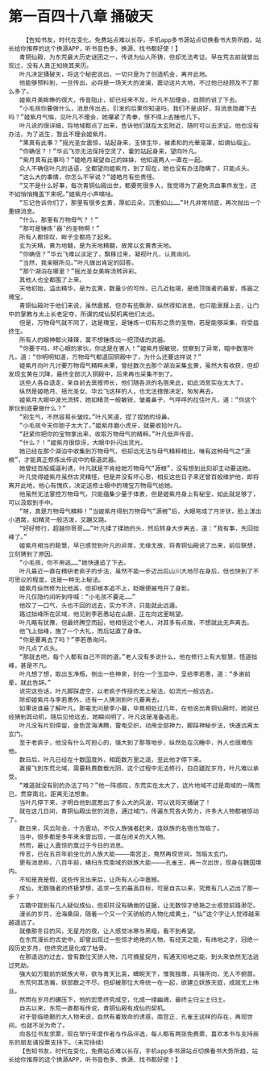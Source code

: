 # 第一百四十八章 捅破天
        【告知书友，时代在变化，免费站点难以长存，手机app多书源站点切换看书大势所趋，站长给你推荐的这个换源APP，听书音色多、换源、找书都好使！】
       青铜仙殿，为东荒最大历史谜团之一，传说为仙人所铸，但却无法考证。早在荒古前就曾出现过，没有人真正知晓其来历。
       叶凡决定捅破天，将这个秘密说出，一切只是为了创造机会，离开此地。
       他能够预料到，一旦传出，必将是一场天大的波澜，震动这片大地，不过他已经顾及不了那么多了。
       姬紫月美眸睁的很大，传音阻止，却已经来不及，叶凡不加理会，自顾的说了下去。
       “小毛孩你要做什么，消息传出去，引发的后果你知道吗，我们不是说好，将消息隐藏下去吗？”姬紫月气恼，见叶凡不理会，她攥紧了秀拳，恨不得上去捶他几下。
       叶凡说的很详细，将地域都点了出来，告诉他们就在太玄附近，随时可以去求证。他也没有办法，为了逃生，暂且不理会姬紫月。
       “果真有此事？”摇光圣女震惊，站起身来，玉体生华，被柔和的光晕笼罩，如谪仙临尘。
       “你确信？！”华云飞亦无法保持空灵了，霍的站起身来，望向叶凡。
       “紫月真有此事吗？”姬皓月凝望自己的妹妹，他知道两人一直在一起。
       众人不确信叶凡的话语，全都望向姬紫月，到了现在，她也没有办法隐瞒了，只能点头。
       “这么大的事情，你怎么不早说？”姬皓月有些责怪。
       “又不是什么好事，每次青铜仙殿出世，都要死很多人，我觉得为了避免流血事件发生，还不如悄悄掩盖下来呢。”姬紫月小声嘀咕。
       “忘记告诉你们了，那里有很多玄黄，厚如云朵，沉重如山……”叶凡非常彻底，再次抛出一个重磅消息。
       “什么，那里有万物母气？！”
       “那可是锤炼‘器’的圣物啊！”
       所有人都惊叹，眸子全都亮了起来。
       玄为天精，黄为地髓，是为天地精髓，故常以玄黄表天地。
       “你确信？”华云飞难以淡定了，飘移过来，凝视叶凡，认真询问。
       “当然，我亲眼所见。”叶凡做出肯定的回答。
       “那个湖泊在哪里？”摇光圣女美眸流转异彩。
       其他人也全都围了上来。
       天地初始，溢出精华，是为玄黄，数量少的可怜，已几近枯竭，是绝顶强者的最爱，炼器之瑰宝。
       青铜仙殿对于他们来说，虽然震撼，但亦有些飘渺，纵然得知消息，也只能禀报上去，让门中的掌教与太上长老定夺，所谓的成仙契机离他们太远。
       但是，万物母气就不同了，这是瑰宝，是锤炼一切有形之质的圣物，若是能够采集，将受益终生。
       所有人的眼神都火辣辣，莫不想锤炼出一把顶级的武器。
       “你要干吗，坏心眼的家伙，你这是在害人！”姬紫月很敏锐，觉察到了异常，暗中数落叶凡，道：“你明明知道，万物母气都退回铜殿中了，为什么还要这样说？”
       姬紫月向叶凡讨要万物母气精粹未果，曾经数次去那个湖泊采集玄黄，虽然大有收获，但却发现玄黄在沉降，最终全部沉入铜殿中，后来再也采集不到了。
       这些人各自退走，亲自前去禀报师长，他们随各派的名宿来此，如此消息实在太大了。
       纵然是姬皓月、摇光圣女、华云飞这样的人，也无法擅做决定，匆匆离去。
       姬紫月大眼中波光流转，她如精灵一般敏锐，皱着鼻子，气呼呼的拉住叶凡，道：“你这个家伙到底要做什么？”
       “别生气，不然容易长皱纹。”叶凡笑道，捏了捏她的琼鼻。
       “小毛孩今天你胆子太大了。”姬紫月磨小虎牙，就要收拾叶凡。
       “赶紧你把你的宝物拿出来，收取万物母气的精粹。”叶凡低声传音。
       “什么？！”姬紫月很惊讶，大眼中扑闪出灵光。
       她已经在那个湖泊中收集到万物母气，但却远无法与母气精粹相比，唯有这种母气之“源根”，才能真正祭炼出传说中的极道武器。
       她曾经百般威逼利诱，叶凡就是不肯给她万物母气“源根”，没有想到此刻却主动要送她。
       叶凡觉得姬紫月虽然古灵精怪，但是并没有坏心思，相反这些日子来还曾百般维护他，即将离开此地，他心有愧疚，决定送修士眼中的瑰宝万物母气给她。
       他虽然无法掌控万物母气，只能蕴集少量于体表，但是姬紫月身上有秘宝，如此就足够了，可以汲取到手中。
       “呀，真是万物母气精粹！”当姬紫月得到万物母气“源根”后，大眼弯成了月牙状，脸上漾出小酒窝，如精灵一般活泼，又蹦又跳。
       “好好修行，超越你哥哥……”叶凡揉了揉她的头，然后转身大步离去，道：“我有事，先回拙峰了。”
       姬紫月相当的聪慧，早已感觉到叶凡的异常，无缘无故，将青铜仙殿说了出来，前后联想，立刻猜到了原因。
       “小毛孩，你不用逃……”她快速追了下去。
       叶凡最近一直在精研老疯子的步法，虽然不能一步迈出后山川大地尽在身后，但也快到了不可思议的程度，这是一种无上秘法。
       姬紫月纵然修为比他高，但却根本追不上，眨眼便被甩开了身影。
       叶凡仅隐约间听到呼喊：“小毛孩不要走……”
       他叹了一口气，头也不回的远去，实力不济，只能就此远遁。
       路过拙峰所在区域，他见到李若愚站在山巅，正在向这里眺望。
       叶凡略有犹豫，但最终腾空而起，他相信这个老人，对其多有点拨，不想就此无声离去。
       他飞上拙峰，施了一个大礼，而后站直了身体。
       “你是要离去了吗？”李若愚询问。
       叶凡点了点头。
       “那就去吧，每个人都有自己不同的道。”老人没有多说什么，他在修行上有大智慧，悟道拙峰，甚是不凡。
       叶凡想了想，取出玉净瓶，倒出一些神泉，封在一个玉皿中，呈给李若愚，道：“多谢前辈，就此告辞。”
       说完这些话，叶凡脚踩虚空，以老疯子传授的无上秘法，如流光一般远去。
       除却姬紫月与李若愚外，还有一人猜测到叶凡要离去。
       如果说谁最了解叶凡，那毫无问是李小曼，毕竟相处过几年，在他说出青铜仙殿时，她就已经猜到其动机，随后见他远去，她瞬间明了，叶凡这是准备逃走。
       叶凡没有片刻停留，金色苦海沸腾，雷电交织，动用全部神力，脚踩神秘步法，快速远离太玄门。
       至于老疯子，他没有什么可担心的，强大到了那等地步，纵然处在沉睡中，外人也很难伤他。
       数日后，叶凡已经在十数国度外，相距数万里之遥，至此他才停下来。
       直接飞到东荒北域，需要耗费数载光阴，这个过程中无法修行，白白蹉跎岁月，叶凡难以承受。
       “难道就没有别的办法了吗？”他一阵感叹，东荒实在太大了，这片地域不过是南域的一隅而已，贯穿南北，距离无法想象。
       当叶凡停下来，才明白他到底惹出了多么大的风波，可以说将天捅破了！
       就在这几日间，青铜仙殿出世的消息，通过域门，传遍东荒各大势力，许多大人物都被惊动了。
       数日来，风云际会，十方震动，不仅人族强者赶来，连妖族的名宿也驾临了。
       当中，很多都是多年来未曾出现，一直在闭关的大人物。
       然而，最让人震惊的莫过于今日的消息。
       传言，已在五百年前坐化的人族大能————南宫正，竟然再现世间，驾临太玄门。
       更有消息称，八百年前，横扫东荒南域的妖族大能————孔雀王，再一次出世，现身在魏国境内。
       不知是真是假，这些传言出来后，让所有人心中震撼。
       成仙，无数强者的终极梦想，追求一生的最高目标，可是自古以来，究竟有几人迈出了那一步？
       古籍中提到有几人疑似成仙，但却并没有确凿的证据，让无数惊才绝艳之士感觉前路渺茫。
       漫长的岁月，沧海桑田，随着一个又一个天骄般的人物化成黄土，“仙”这个字让人觉得越来越遥远了。
       就像那冬日的风，无星月的夜，让人感觉冰寒与黑暗，看不到希望。
       在东荒漫长的古史中，却曾出现过一些惊才绝艳的人物，有经天之能，有纬地之才，冠绝一段历史岁月，但终究还是化成了枯骨。
       在那遥远的过去，曾有数位天骄人物，几可摘星捉月，有通天彻地之能，到头来依然无法逃过死劫。
       强大如万载前的妖族大帝，欲与青天比高，睥睨天下，惟我独尊，兵锋所向，无人不俯首。
       东荒何其浩瀚，妖部数之不尽，但却被那位大帝统一在一起，欲建立妖族天庭，成就无上伟业。
       然而在岁月的碾压下，他的宏愿终究成空，化成一缕幽魂，最终尘归尘土归土。
       自古以来，东荒一直都有传说，青铜仙殿有成仙的契机。
       对于登临绝巅的大人物来说，自然有着致命的诱惑，南宫正、孔雀王这样的存在，再现世间，也就不足为奇了。
       向各位书友求票，现在举行年度作者与作品评选，每人都有两张免费票，喜欢本书与支持辰东的朋友请投票支持下。（未完待续）
       【告知书友，时代在变化，免费站点难以长存，手机app多书源站点切换看书大势所趋，站长给你推荐的这个换源APP，听书音色多、换源、找书都好使！】